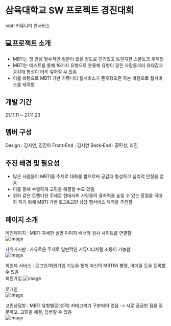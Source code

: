 # 삼육대학교 SW 프로젝트 경진대회
mbti 커뮤니티 웹서비스

## 💻프로젝트 소개
- MBTI는 첫 만남 필수적인 질문이 됐을 정도로 인기있고 트렌지한 스몰토크 주제임
- MBTI는 테스트를 통해 16가지 유형으로 분류해 유형이 같은 사람들끼리 유대감과 공감대 형성이 더욱 깊어질 수 있음
- 이를 바탕으로 MBTI 기반 커뮤니티 웹서비스가 존재했으면 하는 바램으로 웹서비스를 제작함

## 개발 기간
21.11.11 ~ 21.11.23

## 멤버 구성
Design : 김지연, 김진아
Front-End : 김지연
Back-End : 공민성, 최진

## 추진 배경 및 필요성
- 많은 사람들이 MBTI를 주제로 대화를 함으로써 공감대 형성하고 심리적 안정을 얻음
- 이를 통해 수월하게 고민을 해결할 수도 있음 
- 위와 같은 트렌디한 주제로 현대사회 사람들의 결속력을 높일 수 있는 장점을 극대화 하기 위해 MBTI 기반 토크&고민 상담 웹서비스 제작을 추진함

## 페이지 소개
메인페이지 : MBTI 자세한 설명 이미지 배너와 검사 사이트를 연결함  
![image](https://user-images.githubusercontent.com/82208408/230829044-f229a284-3483-4d6e-8344-822905fcbaa3.png)

자유게시판 : 자유로운 주제로 일반적인 커뮤니티처럼 소통이 가능함  
![image](https://user-images.githubusercontent.com/82208408/230829085-a46ab597-dfed-40ad-8c4e-a7409996a1ed.png)

회원제 서비스 : 로그인/회원가입 기능을 통해 자신의 MBTI와 별명, 이메일 등을 등록할 수 있음  
회원가입
![image](https://user-images.githubusercontent.com/82208408/230829181-7e509530-3273-4195-aaf5-bbf1744d1e5b.png)

로그인  
![image](https://user-images.githubusercontent.com/82208408/230829138-4066f7d6-6273-49be-9577-60dbff3bdad6.png)

고민상담방 : MBTI 유형별로(성격) 카테고리가 구분되어 있음 -> 서로 궁금한 점을 질문하고, 고민을 해결, 답변할 수 있음  
![image](https://user-images.githubusercontent.com/82208408/230829204-67a64abc-b41d-48ac-b9cc-e31d386f47e8.png)
